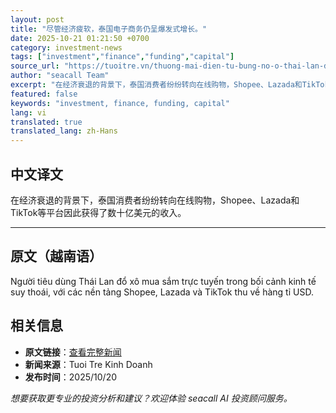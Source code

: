 ```yaml
---
layout: post
title: "尽管经济疲软，泰国电子商务仍呈爆发式增长。"
date: 2025-10-21 01:21:50 +0700
category: investment-news
tags: ["investment","finance","funding","capital"]
source_url: "https://tuoitre.vn/thuong-mai-dien-tu-bung-no-o-thai-lan-du-kinh-te-suy-yeu-2025102016340863.htm"
author: "seacall Team"
excerpt: "在经济衰退的背景下，泰国消费者纷纷转向在线购物，Shopee、Lazada和TikTok等平台因此获得了数十亿美元的收入。..."
featured: false
keywords: "investment, finance, funding, capital"
lang: vi
translated: true
translated_lang: zh-Hans
---
```


## 中文译文

在经济衰退的背景下，泰国消费者纷纷转向在线购物，Shopee、Lazada和TikTok等平台因此获得了数十亿美元的收入。

---

## 原文（越南语）

Người tiêu dùng Thái Lan đổ xô mua sắm trực tuyến trong bối cảnh kinh tế suy thoái, với các nền tảng Shopee, Lazada và TikTok thu về hàng tỉ USD.

## 相关信息

- **原文链接**：[查看完整新闻](https://tuoitre.vn/thuong-mai-dien-tu-bung-no-o-thai-lan-du-kinh-te-suy-yeu-2025102016340863.htm)
- **新闻来源**：Tuoi Tre Kinh Doanh
- **发布时间**：2025/10/20

*想要获取更专业的投资分析和建议？欢迎体验 seacall AI 投资顾问服务。*